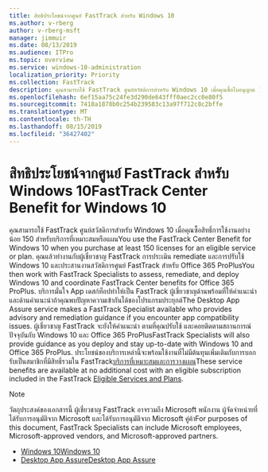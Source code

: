 ```yaml
---
title: สิทธิประโยชน์จากศูนย์ FastTrack สำหรับ Windows 10
ms.author: v-rberg
author: v-rberg-msft
manager: jimmuir
ms.date: 08/13/2019
ms.audience: ITPro
ms.topic: overview
ms.service: windows-10-administration
localization_priority: Priority
ms.collection: FastTrack
description: คุณสามารถใช้ FastTrack ศูนย์สวัสดิการสำหรับ Windows 10 เมื่อคุณซื้อใบอนุญาต 150 สำหรับบริการที่เหมาะสมหรือแผน*อย่างน้อย*
ms.openlocfilehash: 6ef15aa75c24fe3d290de643fff0aec2cc0e80f5
ms.sourcegitcommit: 7418a1878b0c254b239583c13a97f712c8c2bffe
ms.translationtype: MT
ms.contentlocale: th-TH
ms.lasthandoff: 08/15/2019
ms.locfileid: "36427402"
---
```

# <a name="fasttrack-center-benefit-for-windows-10"></a><span data-ttu-id="3da25-103">สิทธิประโยชน์จากศูนย์ FastTrack สำหรับ Windows 10</span><span class="sxs-lookup"><span data-stu-id="3da25-103">FastTrack Center Benefit for Windows 10</span></span>

<span data-ttu-id="3da25-104">คุณสามารถใช้ FastTrack ศูนย์สวัสดิการสำหรับ Windows 10 เมื่อคุณซื้อสิทธิ์การใช้งานอย่างน้อย 150 สำหรับบริการที่เหมาะสมหรือแผน</span><span class="sxs-lookup"><span data-stu-id="3da25-104">You use the FastTrack Center Benefit for Windows 10 when you purchase at least 150 licenses for an eligible service or plan.</span></span> <span data-ttu-id="3da25-105">คุณแล้วทำงานกับผู้เชี่ยวชาญ FastTrack การประเมิน remediate และการปรับใช้ Windows 10 และประสานงานสวัสดิการศูนย์ FastTrack สำหรับ Office 365 ProPlus</span><span class="sxs-lookup"><span data-stu-id="3da25-105">You then work with FastTrack Specialists to assess, remediate, and deploy Windows 10 and coordinate FastTrack Center benefits for Office 365 ProPlus.</span></span> <span data-ttu-id="3da25-106">บริการมั่นใจ App เดสก์ท็อปทำให้เป็น FastTrack ผู้เชี่ยวชาญด้านพร้อมที่ให้คำแนะนำและด้านคำแนะนำถ้าคุณพบปัญหาความเข้ากันได้ของโปรแกรมประยุกต์</span><span class="sxs-lookup"><span data-stu-id="3da25-106">The Desktop App Assure service makes a FastTrack Specialist available who provides advisory and remediation guidance if you encounter app compatibility issues.</span></span>  <span data-ttu-id="3da25-107">ผู้เชี่ยวชาญ FastTrack จะยังให้คำแนะนำ ตามที่คุณปรับใช้ และคอยติดตามสถานการณ์ปัจจุบันกับ Windows 10 และ Office 365 ProPlus</span><span class="sxs-lookup"><span data-stu-id="3da25-107">FastTrack Specialists will also provide guidance as you deploy and stay up-to-date with Windows 10 and Office 365 ProPlus.</span></span> <span data-ttu-id="3da25-108">ประโยชน์ของบริการเหล่านี้จะพร้อมใช้งานที่ไม่มีต้นทุนเพิ่มเติมกับการบอกรับเป็นสมาชิกที่มีสิทธิ์รวมใน FastTrack[บริการที่เหมาะสมและการวางแผน](M365-eligible-services-and-plans.md)</span><span class="sxs-lookup"><span data-stu-id="3da25-108">These service benefits are available at no additional cost with an eligible subscription included in the FastTrack [Eligible Services and Plans](M365-eligible-services-and-plans.md).</span></span>
  
> [!NOTE]
> <span data-ttu-id="3da25-109">วัตถุประสงค์ของเอกสารนี้ ผู้เชี่ยวชาญ FastTrack อาจรวมถึง Microsoft พนักงาน ผู้จัดจำหน่ายที่ได้รับการอนุมัติจาก Microsoft และได้รับการอนุมัติจาก Microsoft คู่ค้า</span><span class="sxs-lookup"><span data-stu-id="3da25-109">For purposes of this document, FastTrack Specialists can include Microsoft employees, Microsoft-approved vendors, and Microsoft-approved partners.</span></span> 
    
- [<span data-ttu-id="3da25-110">Windows 10</span><span class="sxs-lookup"><span data-stu-id="3da25-110">Windows 10</span></span>](Win-10-windows-10.md)
- [<span data-ttu-id="3da25-111">Desktop App Assure</span><span class="sxs-lookup"><span data-stu-id="3da25-111">Desktop App Assure</span></span>](Win-10-desktop-app-assure.md)
  

  

 